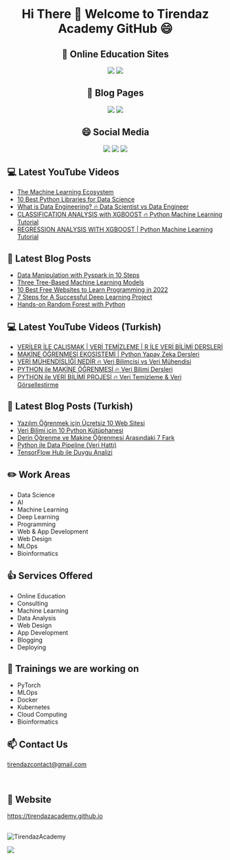# <p align="center"> Hi There 👋 Welcome to Tirendaz Academy GitHub 😄 </p>


<div align="center">

## 🏬 Online Education Sites

[![](https://img.shields.io/badge/YouTube-English-red?style=for-the-badge&logo=youtube&logoColor=white)](https://www.youtube.com/c/TirendazAcademy)
[![](https://img.shields.io/badge/YouTube-Turkish-deeppink?style=for-the-badge&logo=youtube&logoColor=white)](https://www.youtube.com/c/tirendazakademi)
<!--
[![](https://img.shields.io/badge/Udemy-Education-darkgreen?style=for-the-badge)](https://www.udemy.com/user/tirendaz-akademi-2)
-->

## 📕 Blog Pages

[![](https://img.shields.io/badge/Medium-English-purple.svg?&style=for-the-badge&logo=medium&logoColor=white)](https://tirendazacademy.medium.com)
[![](https://img.shields.io/badge/Medium-Turkish-darkred.svg?&style=for-the-badge&logo=medium&logoColor=white)](https://tirendazakademi.medium.com)

## :smile: Social Media

[![](https://img.shields.io/badge/linkedin-%230077B5.svg?&style=for-the-badge&logo=linkedin&logoColor=white)](https://www.linkedin.com/in/tirendaz-academy/)
[![](https://img.shields.io/badge/twitter-%231DA1F2.svg?&style=for-the-badge&logo=twitter&logoColor=white)](https://www.twitter.com/TirendazAcademy)
[![](https://img.shields.io/badge/kaggle-%231DA1F2.svg?&style=for-the-badge&logo=kaggle&logoColor=red)](https://www.kaggle.com/TirendazAcademy)
 

<!--
<br />
![TirendazAcademy's GitHub stats](https://github-readme-stats.vercel.app/api?username=tirendazacademy&count_private=true&show_icons=true&theme=radical)
-->

</div>

## 💻 Latest YouTube Videos

<!-- YOUTUBE:START -->
- [The Machine Learning Ecosystem](https://www.youtube.com/watch?v=g_oTsw0g7Aw)
- [10 Best Python Libraries for Data Science](https://www.youtube.com/watch?v=ZKqIkD_gktg)
- [What is Data Engineering? 🔥 Data Scientist vs Data Engineer](https://www.youtube.com/watch?v=9WQowlu12FI)
- [CLASSIFICATION ANALYSIS with XGBOOST 🔥 Python Machine Learning Tutorial](https://www.youtube.com/watch?v=GlprmqOjyho)
- [REGRESSION ANALYSIS WITH XGBOOST | Python Machine Learning Tutorial](https://www.youtube.com/watch?v=LitBAQAEG0k)
<!-- YOUTUBE:END -->

## 📕 Latest Blog Posts

<!-- BLOG-POST-LIST:START -->
- [Data Manipulation with Pyspark in 10 Steps](https://levelup.gitconnected.com/data-manipulation-with-pyspark-in-10-steps-ac9d4a0f96f9?source=rss-b5cbb779640e------2)
- [Three Tree-Based Machine Learning Models](https://heartbeat.comet.ml/three-tree-based-machine-learning-models-b69504af12d6?source=rss-b5cbb779640e------2)
- [10 Best Free Websites to Learn Programming in 2022](https://medium.com/geekculture/10-best-free-websites-to-learn-programming-in-2022-e636f4642a26?source=rss-b5cbb779640e------2)
- [7 Steps for A Successful Deep Learning Project](https://heartbeat.comet.ml/7-steps-for-a-successful-deep-learning-project-1d041b7e35d3?source=rss-b5cbb779640e------2)
- [Hands-on Random Forest with Python](https://pub.towardsai.net/hands-on-random-forest-with-python-58a67cfb8448?source=rss-b5cbb779640e------2)
<!-- BLOG-POST-LIST:END -->

## 💻 Latest YouTube Videos (Turkish)

<!-- YOUTUBETR:START -->
- [VERİLER İLE ÇALIŞMAK | VERİ TEMİZLEME | R İLE VERİ BİLİMİ DERSLERİ](https://www.youtube.com/watch?v=2pTGprlJLHY)
- [MAKİNE ÖĞRENMESİ EKOSİSTEMİ | Python Yapay Zeka Dersleri](https://www.youtube.com/watch?v=lZPP579Vl0U)
- [VERİ MÜHENDİSLİĞİ NEDİR 🔥 Veri Bilimcisi vs Veri Mühendisi](https://www.youtube.com/watch?v=dIEteNC1YXU)
- [PYTHON ile MAKİNE ÖĞRENMESİ 🔥 Veri Bilimi Dersleri](https://www.youtube.com/watch?v=u1xmMoH8hjY)
- [PYTHON ile VERİ BİLİMİ PROJESİ 🔥 Veri Temizleme &amp; Veri Görselleştirme](https://www.youtube.com/watch?v=RlK0dCVCr_s)
<!-- YOUTUBETR:END -->

## 📕 Latest Blog Posts (Turkish)
<!-- BLOG-POST-LIST-TR:START -->
- [Yazılım Öğrenmek için Ücretsiz 10 Web Sitesi](https://tirendazakademi.medium.com/yaz%C4%B1l%C4%B1m-%C3%B6%C4%9Frenmek-i%C3%A7in-%C3%BCcretsiz-10-web-sitesi-e077b940c6db?source=rss-e9566c9f34a3------2)
- [Veri Bilimi için 10 Python Kütüphanesi](https://tirendazakademi.medium.com/veri-bilimi-i%C3%A7in-10-python-k%C3%BCt%C3%BCphanesi-bacf0600d298?source=rss-e9566c9f34a3------2)
- [Derin Öğrenme ve Makine Öğrenmesi Arasındaki 7 Fark](https://tirendazakademi.medium.com/derin-%C3%B6%C4%9Frenme-ve-makine-%C3%B6%C4%9Frenmesi-aras%C4%B1ndaki-7-fark-acb151d5975a?source=rss-e9566c9f34a3------2)
- [Python ile Data Pipeline &lpar;Veri Hattı&rpar;](https://medium.com/devopsturkiye/python-ile-data-pipeline-veri-hatt%C4%B1-d50b851b94a7?source=rss-e9566c9f34a3------2)
- [TensorFlow Hub ile Duygu Analizi](https://tirendazakademi.medium.com/tensorflow-hub-ile-duygu-analizi-6dced48f48a6?source=rss-e9566c9f34a3------2)
<!-- BLOG-POST-LIST-TR:END -->

## ✏️ **Work Areas**

- Data Science
- AI
- Machine Learning
- Deep Learning
- Programming
- Web & App Development
- Web Design 
- MLOps
- Bioinformatics

## 👍 **Services Offered**

- Online Education
- Consulting
- Machine Learning 
- Data Analysis
- Web Design
- App Development
- Blogging
- Deploying

## 🔭 Trainings we are working on

- PyTorch
- MLOps
- Docker
- Kubernetes
- Cloud Computing
- Bioinformatics

## 📫 Contact Us

tirendazcontact@gmail.com

<br />

## 🎯 Website

https://tirendazacademy.github.io

<br />


<img src="https://komarev.com/ghpvc/?username=TirendazAcademy" alt="TirendazAcademy" /> 

[![](https://img.shields.io/github/followers/TirendazAcademy?style=social)](https://www.github.com/TirendazAcademy)  






<!--
**TirendazAcademy/TirendazAcademy** is a ✨ _special_ ✨ repository because its `README.md` (this file) appears on your GitHub profile.

![Tirendaz Academy's GitHub Stats](https://github-readme-stats.vercel.app/api?username=TirendazAcademy&show_icons=true)

Here are some ideas to get you started:

<p align="left"> </p>

- 🔭 I’m currently working on ...
- 🌱 I’m currently learning ...
- 👯 I’m looking to collaborate on ...
- 🤔 I’m looking for help with ...
- 💬 Ask me about ...
- 📫 How to reach me: ...
- 😄 Pronouns: ...
- ⚡ Fun fact: ...

-->
